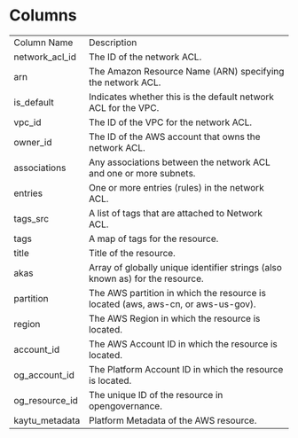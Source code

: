 # Columns  

<table>
	<tr><td>Column Name</td><td>Description</td></tr>
	<tr><td>network_acl_id</td><td>The ID of the network ACL.</td></tr>
	<tr><td>arn</td><td>The Amazon Resource Name (ARN) specifying the network ACL.</td></tr>
	<tr><td>is_default</td><td>Indicates whether this is the default network ACL for the VPC.</td></tr>
	<tr><td>vpc_id</td><td>The ID of the VPC for the network ACL.</td></tr>
	<tr><td>owner_id</td><td>The ID of the AWS account that owns the network ACL.</td></tr>
	<tr><td>associations</td><td>Any associations between the network ACL and one or more subnets.</td></tr>
	<tr><td>entries</td><td>One or more entries (rules) in the network ACL.</td></tr>
	<tr><td>tags_src</td><td>A list of tags that are attached to Network ACL.</td></tr>
	<tr><td>tags</td><td>A map of tags for the resource.</td></tr>
	<tr><td>title</td><td>Title of the resource.</td></tr>
	<tr><td>akas</td><td>Array of globally unique identifier strings (also known as) for the resource.</td></tr>
	<tr><td>partition</td><td>The AWS partition in which the resource is located (aws, aws-cn, or aws-us-gov).</td></tr>
	<tr><td>region</td><td>The AWS Region in which the resource is located.</td></tr>
	<tr><td>account_id</td><td>The AWS Account ID in which the resource is located.</td></tr>
	<tr><td>og_account_id</td><td>The Platform Account ID in which the resource is located.</td></tr>
	<tr><td>og_resource_id</td><td>The unique ID of the resource in opengovernance.</td></tr>
	<tr><td>kaytu_metadata</td><td>Platform Metadata of the AWS resource.</td></tr>
</table>